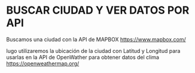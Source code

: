 # BUSCAR CIUDAD Y VER DATOS POR API

Buscamos una ciudad con la API  de MAPBOX
https://www.mapbox.com/

lugo utilizaremos la ubicación de la ciudad con Latitud y Longitud para usarlas
en la API de OpenWather para obtener datos del clima
https://openweathermap.org/
 